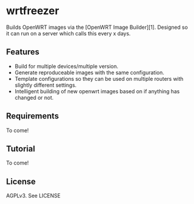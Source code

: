 wrtfreezer
==========

Builds OpenWRT images via the [OpenWRT Image Builder][1]. Designed so it can 
run on a server which calls this every x days.

Features
--------

- Build for multiple devices/multiple version.
- Generate reproduceable images with the same configuration.
- Template configurations so they can be used on multiple routers with slightly
  different settings.
- Intelligent building of new openwrt images based on if anything has changed
  or not.

Requirements
------------

To come!


Tutorial
--------

To come!

License
-------

AGPLv3. See LICENSE

